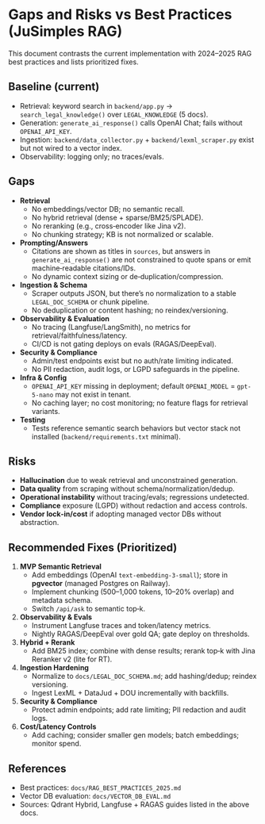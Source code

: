 # Gaps and Risks vs Best Practices (JuSimples RAG)

This document contrasts the current implementation with 2024–2025 RAG best practices and lists prioritized fixes.

## Baseline (current)
- Retrieval: keyword search in `backend/app.py` → `search_legal_knowledge()` over `LEGAL_KNOWLEDGE` (5 docs).
- Generation: `generate_ai_response()` calls OpenAI Chat; fails without `OPENAI_API_KEY`.
- Ingestion: `backend/data_collector.py` + `backend/lexml_scraper.py` exist but not wired to a vector index.
- Observability: logging only; no traces/evals.

## Gaps
- __Retrieval__
  - No embeddings/vector DB; no semantic recall.
  - No hybrid retrieval (dense + sparse/BM25/SPLADE).
  - No reranking (e.g., cross‑encoder like Jina v2).
  - No chunking strategy; KB is not normalized or scalable.
- __Prompting/Answers__
  - Citations are shown as titles in `sources`, but answers in `generate_ai_response()` are not constrained to quote spans or emit machine‑readable citations/IDs.
  - No dynamic context sizing or de‑duplication/compression.
- __Ingestion & Schema__
  - Scraper outputs JSON, but there’s no normalization to a stable `LEGAL_DOC_SCHEMA` or chunk pipeline.
  - No deduplication or content hashing; no reindex/versioning.
- __Observability & Evaluation__
  - No tracing (Langfuse/LangSmith), no metrics for retrieval/faithfulness/latency.
  - CI/CD is not gating deploys on evals (RAGAS/DeepEval).
- __Security & Compliance__
  - Admin/test endpoints exist but no auth/rate limiting indicated.
  - No PII redaction, audit logs, or LGPD safeguards in the pipeline.
- __Infra & Config__
  - `OPENAI_API_KEY` missing in deployment; default `OPENAI_MODEL` = `gpt-5-nano` may not exist in tenant.
  - No caching layer; no cost monitoring; no feature flags for retrieval variants.
- __Testing__
  - Tests reference semantic search behaviors but vector stack not installed (`backend/requirements.txt` minimal).

## Risks
- __Hallucination__ due to weak retrieval and unconstrained generation.
- __Data quality__ from scraping without schema/normalization/dedup.
- __Operational instability__ without tracing/evals; regressions undetected.
- __Compliance__ exposure (LGPD) without redaction and access controls.
- __Vendor lock‑in/cost__ if adopting managed vector DBs without abstraction.

## Recommended Fixes (Prioritized)
1. __MVP Semantic Retrieval__
   - Add embeddings (OpenAI `text-embedding-3-small`); store in __pgvector__ (managed Postgres on Railway).
   - Implement chunking (500–1,000 tokens, 10–20% overlap) and metadata schema.
   - Switch `/api/ask` to semantic top‑k.
2. __Observability & Evals__
   - Instrument Langfuse traces and token/latency metrics.
   - Nightly RAGAS/DeepEval over gold QA; gate deploy on thresholds.
3. __Hybrid + Rerank__
   - Add BM25 index; combine with dense results; rerank top‑k with Jina Reranker v2 (lite for RT).
4. __Ingestion Hardening__
   - Normalize to `docs/LEGAL_DOC_SCHEMA.md`; add hashing/dedup; reindex versioning.
   - Ingest LexML + DataJud + DOU incrementally with backfills.
5. __Security & Compliance__
   - Protect admin endpoints; add rate limiting; PII redaction and audit logs.
6. __Cost/Latency Controls__
   - Add caching; consider smaller gen models; batch embeddings; monitor spend.

## References
- Best practices: `docs/RAG_BEST_PRACTICES_2025.md`
- Vector DB evaluation: `docs/VECTOR_DB_EVAL.md`
- Sources: Qdrant Hybrid, Langfuse + RAGAS guides listed in the above docs.
